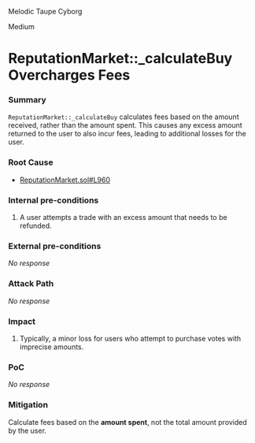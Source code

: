 Melodic Taupe Cyborg

Medium

# ReputationMarket::_calculateBuy Overcharges Fees

### Summary

`ReputationMarket::_calculateBuy` calculates fees based on the amount received, rather than the amount spent. This causes any excess amount returned to the user to also incur fees, leading to additional losses for the user.

### Root Cause

* [ReputationMarket.sol#L960](https://github.com/sherlock-audit/2024-11-ethos-network-ii/blob/main/ethos/packages/contracts/contracts/ReputationMarket.sol#L960)

### Internal pre-conditions

1. A user attempts a trade with an excess amount that needs to be refunded.

### External pre-conditions

_No response_

### Attack Path

_No response_

### Impact

1. Typically, a minor loss for users who attempt to purchase votes with imprecise amounts.

### PoC

_No response_

### Mitigation

Calculate fees based on the **amount spent**, not the total amount provided by the user.